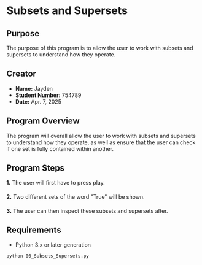 # Subsets and Supersets

## Purpose
The purpose of this program is to allow the user to work with subsets and supersets to understand how they operate.

## Creator
- **Name:** Jayden
- **Student Number:** 754789
- **Date:** Apr. 7, 2025

## Program Overview
The program will overall allow the user to work with subsets and supersets to understand how they operate, as well as ensure that the user can check if one set is fully contained within another.

## Program Steps
**1.** The user will first have to press play.
####
**2.** Two different sets of the word "True" will be shown.
####
**3.** The user can then inspect these subsets and supersets after.

## Requirements
- Python 3.x or later generation


```bash
python 06_Subsets_Supersets.py